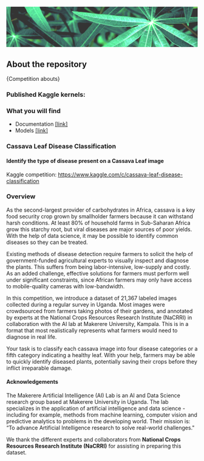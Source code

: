 ![](https://github.com/dimitreOliveira/Cassava-Leaf-Disease-Classification/blob/master/Assets/banner.png)

## About the repository
{Competition abouts}

### Published Kaggle kernels:

### What you will find
- Documentation [[link]](https://github.com/dimitreOliveira/Cassava-Leaf-Disease-Classification/tree/master/Documentation)
- Models [[link]](https://github.com/dimitreOliveira/Cassava-Leaf-Disease-Classification/tree/master/Model%20backlog)

### Cassava Leaf Disease Classification
#### Identify the type of disease present on a Cassava Leaf image

Kaggle competition: https://www.kaggle.com/c/cassava-leaf-disease-classification

### Overview

As the second-largest provider of carbohydrates in Africa, cassava is a key food security crop grown by smallholder farmers because it can withstand harsh conditions. At least 80% of household farms in Sub-Saharan Africa grow this starchy root, but viral diseases are major sources of poor yields. With the help of data science, it may be possible to identify common diseases so they can be treated.

Existing methods of disease detection require farmers to solicit the help of government-funded agricultural experts to visually inspect and diagnose the plants. This suffers from being labor-intensive, low-supply and costly. As an added challenge, effective solutions for farmers must perform well under significant constraints, since African farmers may only have access to mobile-quality cameras with low-bandwidth.

In this competition, we introduce a dataset of 21,367 labeled images collected during a regular survey in Uganda. Most images were crowdsourced from farmers taking photos of their gardens, and annotated by experts at the National Crops Resources Research Institute (NaCRRI) in collaboration with the AI lab at Makerere University, Kampala. This is in a format that most realistically represents what farmers would need to diagnose in real life.

Your task is to classify each cassava image into four disease categories or a fifth category indicating a healthy leaf. With your help, farmers may be able to quickly identify diseased plants, potentially saving their crops before they inflict irreparable damage.

#### Acknowledgements
The Makerere Artificial Intelligence (AI) Lab is an AI and Data Science research group based at Makerere University in Uganda. The lab specializes in the application of artificial intelligence and data science - including for example, methods from machine learning, computer vision and predictive analytics to problems in the developing world. Their mission is: “To advance Artificial Intelligence research to solve real-world challenges."

We thank the different experts and collaborators from **National Crops Resources Research Institute (NaCRRI)** for assisting in preparing this dataset.
